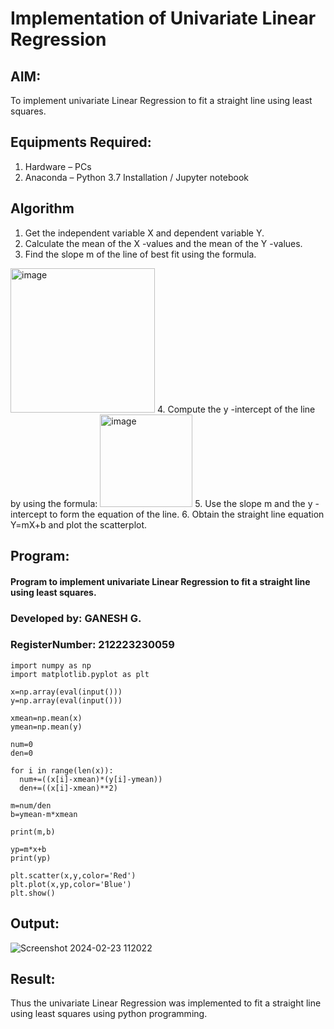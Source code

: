 # Implementation of Univariate Linear Regression
## AIM:
To implement univariate Linear Regression to fit a straight line using least squares.

## Equipments Required:
1. Hardware – PCs
2. Anaconda – Python 3.7 Installation / Jupyter notebook

## Algorithm
1. Get the independent variable X and dependent variable Y.
2. Calculate the mean of the X -values and the mean of the Y -values.
3. Find the slope m of the line of best fit using the formula. 
<img width="231" alt="image" src="https://user-images.githubusercontent.com/93026020/192078527-b3b5ee3e-992f-46c4-865b-3b7ce4ac54ad.png">
4. Compute the y -intercept of the line by using the formula:
<img width="148" alt="image" src="https://user-images.githubusercontent.com/93026020/192078545-79d70b90-7e9d-4b85-9f8b-9d7548a4c5a4.png">
5. Use the slope m and the y -intercept to form the equation of the line.
6. Obtain the straight line equation Y=mX+b and plot the scatterplot.

## Program:


#### Program to implement univariate Linear Regression to fit a straight line using least squares.

### Developed by: GANESH G.
### RegisterNumber: 212223230059
~~~
import numpy as np
import matplotlib.pyplot as plt

x=np.array(eval(input()))
y=np.array(eval(input()))

xmean=np.mean(x)
ymean=np.mean(y)

num=0
den=0

for i in range(len(x)):
  num+=((x[i]-xmean)*(y[i]-ymean))
  den+=((x[i]-xmean)**2)

m=num/den
b=ymean-m*xmean

print(m,b)

yp=m*x+b
print(yp)

plt.scatter(x,y,color='Red')
plt.plot(x,yp,color='Blue')
plt.show()
~~~


## Output:

![Screenshot 2024-02-23 112022](https://github.com/ganesh10082006/Find-the-best-fit-line-using-Least-Squares-Method/assets/151981672/0970ab2f-c843-4c9d-8773-70b02cd6d067)


## Result:
Thus the univariate Linear Regression was implemented to fit a straight line using least squares using python programming.
